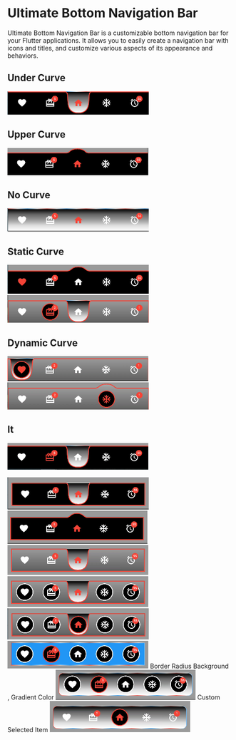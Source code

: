 # Ultimate Bottom Navigation Bar

Ultimate Bottom Navigation Bar is a customizable bottom navigation bar for your Flutter applications. It allows you to easily create a navigation bar with icons and titles, and customize various aspects of its appearance and behaviors.

## Under Curve

![Alt text](image-2.png)

## Upper Curve

![Alt text](image-3.png)

## No Curve

![Alt text](image-1.png)

## Static Curve

![Alt text](image-4.png)
![Alt text](image-15.png)

## Dynamic Curve

![Alt text](image-13.png)
![Alt text](image-14.png)

## lt

![Alt text](image-5.png)

![Alt text](image-6.png)
![Alt text](image-7.png)
![Alt text](image-8.png)
![Alt text](image-9.png)
![Alt text](image-10.png)
![Alt text](image.png)
 Border Radius Background , Gradient Color
![Alt text](image-11.png)
 Custom Selected Item
![Alt text](image-12.png)
